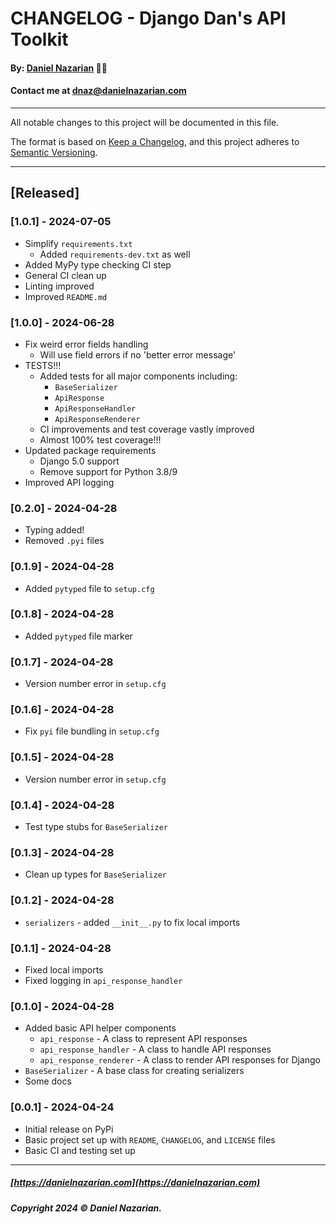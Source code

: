 # CHANGELOG - Django Dan's API Toolkit
#### By: [Daniel Nazarian](https://danielnazarian) 🐧👹
#### Contact me at <dnaz@danielnazarian.com>

-------------------------------------------------------

All notable changes to this project will be documented in this file.

The format is based on [Keep a Changelog](https://keepachangelog.com/en/1.0.0/), and this project adheres to [Semantic Versioning](https://semver.org/spec/v2.0.0.html).

-------------------------------------------------------
## [Released]

### [1.0.1] - 2024-07-05
- Simplify `requirements.txt`
    - Added `requirements-dev.txt` as well
- Added MyPy type checking CI step
- General CI clean up
- Linting improved
- Improved `README.md`


### [1.0.0] - 2024-06-28
- Fix weird error fields handling
    - Will use field errors if no 'better error message'
- TESTS!!!
    - Added tests for all major components including:
        - `BaseSerializer`
        - `ApiResponse`
        - `ApiResponseHandler`
        - `ApiResponseRenderer`
    - CI improvements and test coverage vastly improved
    - Almost 100% test coverage!!!
- Updated package requirements
    - Django 5.0 support
    - Remove support for Python 3.8/9
- Improved API logging


### [0.2.0] - 2024-04-28
- Typing added!
- Removed `.pyi` files


### [0.1.9] - 2024-04-28
- Added `pytyped` file to `setup.cfg`


### [0.1.8] - 2024-04-28
- Added `pytyped` file marker


### [0.1.7] - 2024-04-28
- Version number error in `setup.cfg`


### [0.1.6] - 2024-04-28
- Fix `pyi` file bundling in `setup.cfg`


### [0.1.5] - 2024-04-28
- Version number error in `setup.cfg`


### [0.1.4] - 2024-04-28
- Test type stubs for `BaseSerializer`


### [0.1.3] - 2024-04-28
- Clean up types for `BaseSerializer`


### [0.1.2] - 2024-04-28
- `serializers` - added `__init__.py` to fix local imports


### [0.1.1] - 2024-04-28
- Fixed local imports
- Fixed logging in `api_response_handler`


### [0.1.0] - 2024-04-28
- Added basic API helper components
    - `api_response` - A class to represent API responses
    - `api_response_handler` - A class to handle API responses
    - `api_response_renderer` - A class to render API responses for Django
- `BaseSerializer` - A base class for creating serializers
- Some docs


### [0.0.1] - 2024-04-24
- Initial release on PyPi
- Basic project set up with `README`, `CHANGELOG`, and `LICENSE` files
- Basic CI and testing set up

-------------------------------------------------------

##### [https://danielnazarian.com](https://danielnazarian.com)

##### Copyright 2024 © Daniel Nazarian.
